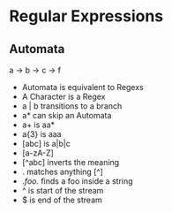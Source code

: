 # Regular Expressions

## Automata 
a -> b -> c -> f 

- Automata is equivalent to Regexs
- A Character is a Regex
- a | b transitions to a branch
- a* can skip an Automata
- a+ is aa*
- a{3} is aaa
- [abc] is a|b|c
- [a-zA-Z]
- [^abc] inverts the meaning
- . matches anything [^] 
- .*foo.* finds a foo inside a string
- ^ is start of the stream
- $ is end of the stream

